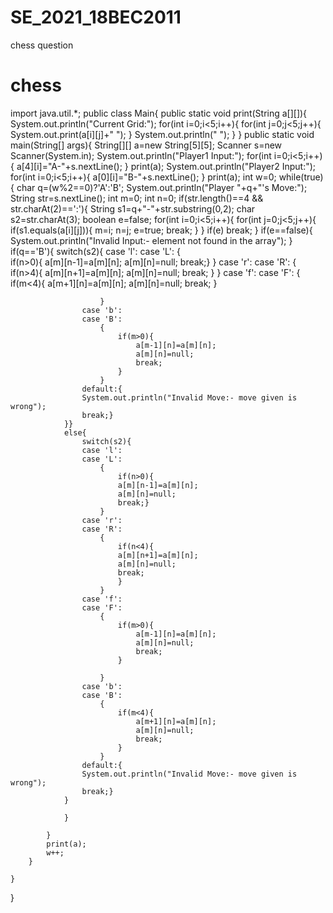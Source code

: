 # SE_2021_18BEC2011
chess question 
# chess
import java.util.*;
public class Main{
    public static void print(String a[][]){
        System.out.println("Current Grid:");
        for(int i=0;i<5;i++){
            for(int j=0;j<5;j++){
                System.out.print(a[i][j]+" ");
            }
            System.out.println(" ");
        }
    }
    public static void main(String[] args){
        String[][] a=new String[5][5];
        Scanner s=new Scanner(System.in);
        System.out.println("Player1 Input:");
        for(int i=0;i<5;i++){
            a[4][i]="A-"+s.nextLine();
        }
        print(a);
        System.out.println("Player2 Input:");
        for(int i=0;i<5;i++){
            a[0][i]="B-"+s.nextLine();
        }
        print(a);
        int w=0;
        while(true){
            char q=(w%2==0)?'A':'B';
            System.out.println("Player "+q+"\'s Move:");
            String str=s.nextLine();
            int m=0;
            int n=0;
            if(str.length()==4 && str.charAt(2)==':'){
                String s1=q+"-"+str.substring(0,2);
                char s2=str.charAt(3);
                boolean e=false;
                for(int i=0;i<5;i++){
                    for(int j=0;j<5;j++){
                        if(s1.equals(a[i][j])){
                            m=i;
                            n=j;
                            e=true;
                            break;
                        }
                    }
                    if(e) break;
                }
                if(e==false){
                    System.out.println("Invalid Input:- element not found in the array");
                }
                if(q=='B'){
                switch(s2){
                    case 'l':
                    case 'L':
                        {  
                            if(n>0){
                            a[m][n-1]=a[m][n];
                            a[m][n]=null;
                            break;}
                        }
                    case 'r':
                    case 'R':
                        {
                            if(n>4){
                            a[m][n+1]=a[m][n];
                            a[m][n]=null;
                            break;
                            }
                        }
                    case 'f':
                    case 'F':
                        {
                            if(m<4){
                                a[m+1][n]=a[m][n];
                                a[m][n]=null;
                                break;
                            }
                            
                        }
                    case 'b':
                    case 'B':
                        {
                            if(m>0){
                                a[m-1][n]=a[m][n];
                                a[m][n]=null;
                                break;
                            }
                        }
                    default:{
                    System.out.println("Invalid Move:- move given is wrong");
                    break;}
                }}
                else{
                    switch(s2){
                    case 'l':
                    case 'L':
                        {  
                            if(n>0){
                            a[m][n-1]=a[m][n];
                            a[m][n]=null;
                            break;}
                        }
                    case 'r':
                    case 'R':
                        {
                            if(n<4){
                            a[m][n+1]=a[m][n];
                            a[m][n]=null;
                            break;
                            }
                        }
                    case 'f':
                    case 'F':
                        {
                            if(m>0){
                                a[m-1][n]=a[m][n];
                                a[m][n]=null;
                                break;
                            }
                            
                        }
                    case 'b':
                    case 'B':
                        {
                            if(m<4){
                                a[m+1][n]=a[m][n];
                                a[m][n]=null;
                                break;
                            }
                        }
                    default:{
                    System.out.println("Invalid Move:- move given is wrong");
                    break;}
                }
                    
                }
                
            }
            print(a);
            w++;
        }
        
    }
}
